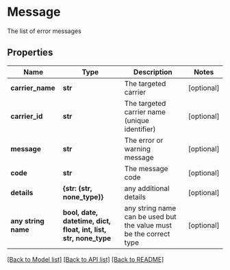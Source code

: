 # Message

The list of error messages

## Properties
Name | Type | Description | Notes
------------ | ------------- | ------------- | -------------
**carrier_name** | **str** | The targeted carrier | [optional] 
**carrier_id** | **str** | The targeted carrier name (unique identifier) | [optional] 
**message** | **str** | The error or warning message | [optional] 
**code** | **str** | The message code | [optional] 
**details** | **{str: (str, none_type)}** | any additional details | [optional] 
**any string name** | **bool, date, datetime, dict, float, int, list, str, none_type** | any string name can be used but the value must be the correct type | [optional]

[[Back to Model list]](../README.md#documentation-for-models) [[Back to API list]](../README.md#documentation-for-api-endpoints) [[Back to README]](../README.md)


